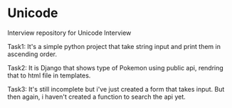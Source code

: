 # Unicode
Interview repository for Unicode Interview

Task1: It's a simple python project that take string input and  print them in ascending order.

Task2: It is Django that shows type of Pokemon using public api, rendring that to html file in templates.

Task3: It's still incomplete but i've just created a form that takes input. But then again, i haven't created a function to search the api yet.

